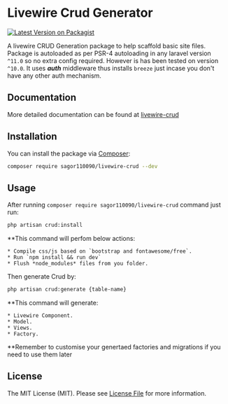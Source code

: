 # Livewire Crud Generator

[![Latest Version on Packagist](https://img.shields.io/packagist/v/sagor110090/livewire-crud.svg?style=flat-square)](https://packagist.org/packages/sagor110090/livewire-crud)

A livewire CRUD Generation package to help scaffold basic site files. Package is autoloaded as per PSR-4 autoloading in any laravel version `^11.0` so no extra config required. However is has been tested on version `^10.0`. It uses ***auth*** middleware thus installs `breeze` just incase you don't have any other auth mechanism.

## Documentation

More detailed documentation can be found at [livewire-crud](https://sagor110090.github.io/#/)

## Installation

You can install the package via [Composer](https://getcomposer.org/):

```bash
composer require sagor110090/livewire-crud --dev
```

## Usage

After running `composer require sagor110090/livewire-crud` command just run:

```bash
php artisan crud:install
```
**This command will perfom below actions:

    * Compile css/js based on `bootstrap and fontawesome/free`.
    * Run `npm install && run dev`
    * Flush *node_modules* files from you folder.

 

Then generate Crud by:

```bash
php artisan crud:generate {table-name}
```
**This command will generate:

    * Livewire Component.
    * Model.
    * Views.    
    * Factory.
    
**Remember to customise your genertaed factories and migrations if you need to use them later
 
## License

The MIT License (MIT). Please see [License File](LICENSE.md) for more information.
